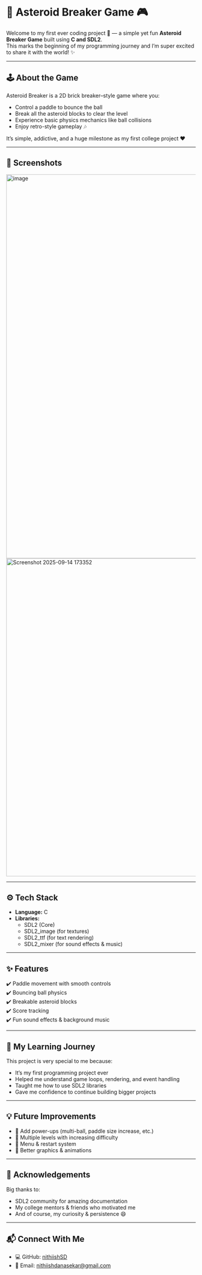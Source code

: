 # 🌌 Asteroid Breaker Game 🎮

Welcome to my first ever coding project 🚀 — a simple yet fun **Asteroid Breaker Game** built using **C and SDL2**.  
This marks the beginning of my programming journey and I’m super excited to share it with the world! ✨  

---

## 🕹️ About the Game
Asteroid Breaker is a 2D brick breaker–style game where you:  
- Control a paddle to bounce the ball  
- Break all the asteroid blocks to clear the level  
- Experience basic physics mechanics like ball collisions  
- Enjoy retro-style gameplay 🎶  

It’s simple, addictive, and a huge milestone as my first college project ❤️  

---

## 📸 Screenshots
<img width="1920" height="1020" alt="image" src="https://github.com/user-attachments/assets/a9a7429f-def5-442f-844e-a68c665625d0" />
<img width="1488" height="845" alt="Screenshot 2025-09-14 173352" src="https://github.com/user-attachments/assets/b140546c-bd02-49df-95af-d8318612aef3" />


---

## ⚙️ Tech Stack
- **Language:** C  
- **Libraries:**  
  - SDL2 (Core)  
  - SDL2_image (for textures)  
  - SDL2_ttf (for text rendering)  
  - SDL2_mixer (for sound effects & music)  

---



## ✨ Features
✔️ Paddle movement with smooth controls  
✔️ Bouncing ball physics  
✔️ Breakable asteroid blocks  
✔️ Score tracking  
✔️ Fun sound effects & background music  

---

## 🌱 My Learning Journey
This project is very special to me because:  
- It’s my first programming project ever  
- Helped me understand game loops, rendering, and event handling  
- Taught me how to use SDL2 libraries  
- Gave me confidence to continue building bigger projects  

---

## 💡 Future Improvements
- 🔹 Add power-ups (multi-ball, paddle size increase, etc.)  
- 🔹 Multiple levels with increasing difficulty  
- 🔹 Menu & restart system  
- 🔹 Better graphics & animations  

---

## 🙌 Acknowledgements
Big thanks to:  
- SDL2 community for amazing documentation  
- My college mentors & friends who motivated me  
- And of course, my curiosity & persistence 😄  

---

## 📬 Connect With Me
- 💻 GitHub: [nithiishSD](https://github.com/nithiishSD)  
- 📧 Email: [nithiishdanasekar@gmail.com](mailto:nithiishdanasekar@gmail.com)  
```

